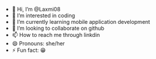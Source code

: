 - 👋 Hi, I’m @Laxmi08
- 👀 I’m interested in coding
- 🌱 I’m currently learning mobile application development 
- 💞️ I’m looking to collaborate on github
- 📫 How to reach me through linkdin
- 😄 Pronouns: she/her
- ⚡ Fun fact: 😁 

<!---
Tripti-03/Tripti-03 is a ✨ special ✨ repository because its `README.md` (this file) appears on your GitHub profile.
You can click the Preview link to take a look at your changes.
--->
